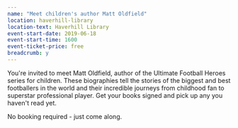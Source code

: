 ```yaml
---
name: "Meet children's author Matt Oldfield"
location: haverhill-library
location-text: Haverhill Library
event-start-date: 2019-06-18
event-start-time: 1600
event-ticket-price: free
breadcrumb: y
---
```


You're invited to meet Matt Oldfield, author of the Ultimate Football Heroes series for children. These biographies tell the stories of the biggest and best footballers in the world and their incredible journeys from childhood fan to superstar professional player. Get your books signed and pick up any you haven't read yet.

No booking required - just come along.
